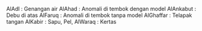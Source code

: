 AlAdl       : Genangan air
AlAhad      : Anomali di tembok dengan model
AlAnkabut   : Debu di atas
AlFaruq     : Anomali di tembok tanpa model
AlGhaffar   : Telapak tangan
AlKabir     : Sapu, Pel, 
AlWaraq     : Kertas
